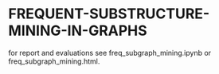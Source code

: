 # FREQUENT-SUBSTRUCTURE-MINING-IN-GRAPHS

for report and evaluations see freq_subgraph_mining.ipynb or freq_subgraph_mining.html. 
